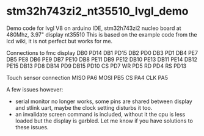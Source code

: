 # stm32h743zi2_nt35510_lvgl_demo
Demo code for lvgl V8 on arduino IDE, stm32h743zi2 nucleo board at 480Mhz, 3.97" display nt35510
This is based on the example code from the lcd wiki, it is not perfect but works for me.



Connections to fmc display
DB0 PD14
DB1 PD15
DB2 PD0
DB3 PD1
DB4 PE7
DB5 PE8
DB6 PE9
DB7 PE10
DB8 PE11
DB9 PE12
DB10 PE13
DB11 PE14
DB12 PE15
DB13 PD8
DB14 PD9
DB15 PD10
CS PD7
WR PD5
RD PD4
RS PD13

Touch sensor connection
MISO PA6
MOSI PB5
CS PA4
CLK PA5

A few issues however:
- serial monitor no longer works, some pins are shared between display and stlink uart, maybe the clock setting disturbs it too.
- an invalidate screen command is included, without it the cpu is less loaded but the display is garbled.
Let me know if you have solutions to these issues.


